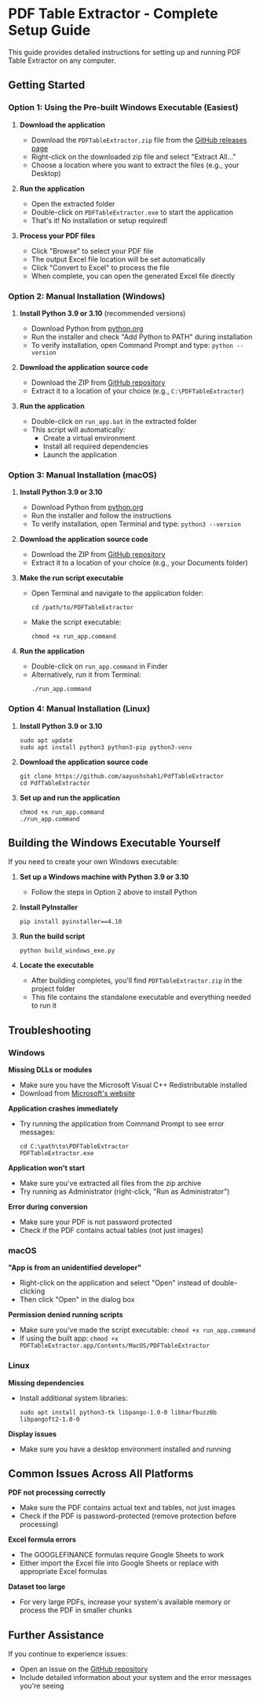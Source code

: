 # PDF Table Extractor - Complete Setup Guide

This guide provides detailed instructions for setting up and running PDF Table Extractor on any computer.

## Getting Started

### Option 1: Using the Pre-built Windows Executable (Easiest)

1. **Download the application**
   - Download the `PDFTableExtractor.zip` file from the [GitHub releases page](https://github.com/aayushshah1/PdfTableExtractor/releases)
   - Right-click on the downloaded zip file and select "Extract All..."
   - Choose a location where you want to extract the files (e.g., your Desktop)

2. **Run the application**
   - Open the extracted folder
   - Double-click on `PDFTableExtractor.exe` to start the application
   - That's it! No installation or setup required!

3. **Process your PDF files**
   - Click "Browse" to select your PDF file
   - The output Excel file location will be set automatically
   - Click "Convert to Excel" to process the file
   - When complete, you can open the generated Excel file directly

### Option 2: Manual Installation (Windows)

1. **Install Python 3.9 or 3.10** (recommended versions)
   - Download Python from [python.org](https://www.python.org/downloads/windows/)
   - Run the installer and check "Add Python to PATH" during installation
   - To verify installation, open Command Prompt and type: `python --version`

2. **Download the application source code**
   - Download the ZIP from [GitHub repository](https://github.com/aayushshah1/PdfTableExtractor)
   - Extract it to a location of your choice (e.g., `C:\PDFTableExtractor`)

3. **Run the application**
   - Double-click on `run_app.bat` in the extracted folder
   - This script will automatically:
     - Create a virtual environment
     - Install all required dependencies
     - Launch the application

### Option 3: Manual Installation (macOS)

1. **Install Python 3.9 or 3.10**
   - Download Python from [python.org](https://www.python.org/downloads/macos/)
   - Run the installer and follow the instructions
   - To verify installation, open Terminal and type: `python3 --version`

2. **Download the application source code**
   - Download the ZIP from [GitHub repository](https://github.com/aayushshah1/PdfTableExtractor)
   - Extract it to a location of your choice (e.g., your Documents folder)

3. **Make the run script executable**
   - Open Terminal and navigate to the application folder:
     ```
     cd /path/to/PDFTableExtractor
     ```
   - Make the script executable:
     ```
     chmod +x run_app.command
     ```

4. **Run the application**
   - Double-click on `run_app.command` in Finder
   - Alternatively, run it from Terminal:
     ```
     ./run_app.command
     ```

### Option 4: Manual Installation (Linux)

1. **Install Python 3.9 or 3.10**
   ```
   sudo apt update
   sudo apt install python3 python3-pip python3-venv
   ```

2. **Download the application source code**
   ```
   git clone https://github.com/aayushshah1/PdfTableExtractor
   cd PdfTableExtractor
   ```

3. **Set up and run the application**
   ```
   chmod +x run_app.command
   ./run_app.command
   ```

## Building the Windows Executable Yourself

If you need to create your own Windows executable:

1. **Set up a Windows machine with Python 3.9 or 3.10**
   - Follow the steps in Option 2 above to install Python

2. **Install PyInstaller**
   ```
   pip install pyinstaller==4.10
   ```

3. **Run the build script**
   ```
   python build_windows_exe.py
   ```

4. **Locate the executable**
   - After building completes, you'll find `PDFTableExtractor.zip` in the project folder
   - This file contains the standalone executable and everything needed to run it

## Troubleshooting

### Windows

**Missing DLLs or modules**
- Make sure you have the Microsoft Visual C++ Redistributable installed
- Download from [Microsoft's website](https://aka.ms/vs/17/release/vc_redist.x64.exe)

**Application crashes immediately**
- Try running the application from Command Prompt to see error messages:
  ```
  cd C:\path\to\PDFTableExtractor
  PDFTableExtractor.exe
  ```

**Application won't start**
- Make sure you've extracted all files from the zip archive
- Try running as Administrator (right-click, "Run as Administrator")

**Error during conversion**
- Make sure your PDF is not password protected
- Check if the PDF contains actual tables (not just images)

### macOS

**"App is from an unidentified developer"**
- Right-click on the application and select "Open" instead of double-clicking
- Then click "Open" in the dialog box

**Permission denied running scripts**
- Make sure you've made the script executable: `chmod +x run_app.command`
- If using the built app: `chmod +x PDFTableExtractor.app/Contents/MacOS/PDFTableExtractor`

### Linux

**Missing dependencies**
- Install additional system libraries:
  ```
  sudo apt install python3-tk libpango-1.0-0 libharfbuzz0b libpangoft2-1.0-0
  ```

**Display issues**
- Make sure you have a desktop environment installed and running

## Common Issues Across All Platforms

**PDF not processing correctly**
- Make sure the PDF contains actual text and tables, not just images
- Check if the PDF is password-protected (remove protection before processing)

**Excel formula errors**
- The GOOGLEFINANCE formulas require Google Sheets to work
- Either import the Excel file into Google Sheets or replace with appropriate Excel formulas

**Dataset too large**
- For very large PDFs, increase your system's available memory or process the PDF in smaller chunks

## Further Assistance

If you continue to experience issues:
- Open an issue on the [GitHub repository](https://github.com/aayushshah1/PdfTableExtractor/issues)
- Include detailed information about your system and the error messages you're seeing
